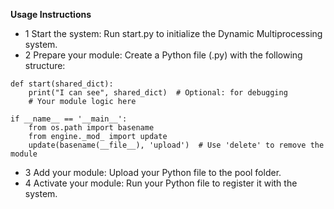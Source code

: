 


**Usage Instructions**

- 1 Start the system: Run start.py to initialize the Dynamic Multiprocessing system.
- 2 Prepare your module: Create a Python file (.py) with the following structure:
```
def start(shared_dict):
    print("I can see", shared_dict)  # Optional: for debugging
    # Your module logic here

if __name__ == '__main__':
    from os.path import basename
    from engine._mod_ import update
    update(basename(__file__), 'upload')  # Use 'delete' to remove the module
```
- 3 Add your module: Upload your Python file to the pool folder.
- 4 Activate your module: Run your Python file to register it with the system.
